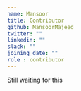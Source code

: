 ```yaml
---
name: Mansoor
title: Contributor
github: MansoorMajeed
twitter: ""
linkedin: ""
slack: ""
joining_date: ""
role : contributor
---
```


Still waiting for this
